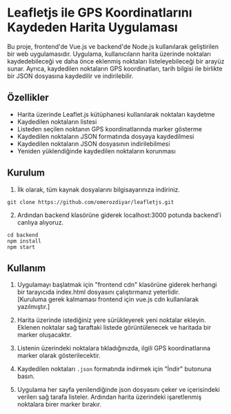 # Leafletjs ile GPS Koordinatlarını Kaydeden Harita Uygulaması

Bu proje, frontend'de Vue.js ve backend'de Node.js kullanılarak geliştirilen bir web uygulamasıdır. Uygulama, kullanıcıların harita üzerinde noktaları kaydedebileceği ve daha önce eklenmiş noktaları listeleyebileceği bir arayüz sunar. Ayrıca, kaydedilen noktaların GPS koordinatları, tarih bilgisi ile birlikte bir JSON dosyasına kaydedilir ve indirilebilir.

## Özellikler

- Harita üzerinde Leaflet.js kütüphanesi kullanılarak noktaları kaydetme
- Kaydedilen noktaların listesi
- Listeden seçilen noktanın GPS koordinatlarında marker gösterme
- Kaydedilen noktaların JSON formatında dosyaya kaydedilmesi
- Kaydedilen noktaların JSON dosyasının indirilebilmesi
- Yeniden yüklendiğinde kaydedilen noktaların korunması

## Kurulum

1. İlk olarak, tüm kaynak dosyalarını bilgisayarınıza indiriniz. 
```console
git clone https://github.com/omerozdiyar/leafletjs.git
```
2. Ardından backend klasörüne giderek localhost:3000 potunda backend'i canlıya alıyoruz.
```console
cd backend
npm install
npm start
```

## Kullanım

1. Uygulamayı başlatmak için "frontend cdn" klasörüne giderek herhangi bir tarayıcıda index.html dosyasını çalıştırmanız yeterlidir.</br> [Kuruluma gerek kalmaması frontend için vue.js cdn kullanılarak yazılmıştır.]
   
2. Harita üzerinde istediğiniz yere sürükleyerek yeni noktalar ekleyin. Eklenen noktalar sağ taraftaki listede görüntülenecek ve haritada bir marker oluşacaktır.

3. Listenin üzerindeki noktalara tıkladığınızda, ilgili GPS koordinatlarına marker olarak gösterilecektir.

4. Kaydedilen noktaları `.json` formatında indirmek için "İndir" butonuna basın.

5. Uygulama her sayfa yenilendiğinde json dosyasını çeker ve içerisindeki verilerı sağ tarafa listeler. Ardından harita üzerindeki işaretlenmiş noktalara birer marker bırakır.